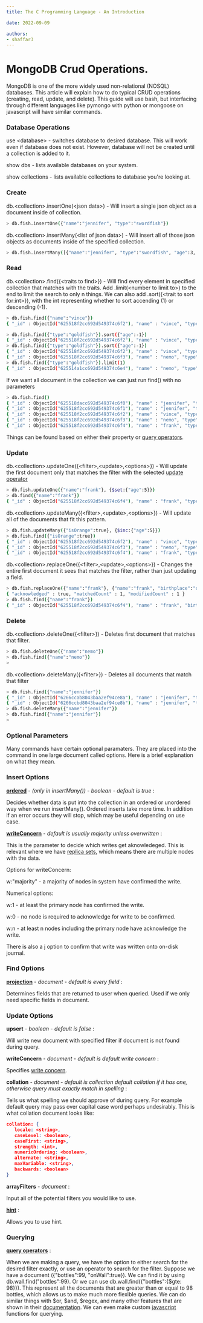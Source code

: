 ```yaml
---
title: The C Programming Language - An Introduction

date: 2022-09-09

authors:
- shaffar3
---
```


# MongoDB Crud Operations.
MongoDB is one of the more widely used non-relational (NOSQL) databases. This article will explain how to do typical CRUD operations (creating, read, update, and delete). This guide will use bash, but interfacing through different languages like pymongo with python or mongoose on javascript will have similar commands.

### Database Operations
use \<database\> - switches database to desired database. This will work even if database does not exist. However, database will not be created until a collection is added to it.  

show dbs - lists available databases on your system.

show collections - lists available collections to database you're looking at.

### Create

db.\<collection\>.insertOne(\<json data\>) - Will insert a single json object as a document inside of collection. 

```bash
> db.fish.insertOne({"name":"jennifer", "type":"swordfish"})
```

db.\<collection\>.insertMany(\<list of json data\>) - Will insert all of those json objects as documents inside of the specified collection. 

```bash
> db.fish.insertMany([{"name":"jennifer", "type":"swordfish", "age":3, "isOrange":false, "traits":["pretty chill", "likes anime and hiking"]}, {"name":"vince", "type":"goldfish", "age":28, "isOrange":true, "birthplace":"Long Beach"}, {"name":"nemo", "type":"goldfish", "age":6, "isOrange":true}, {"name":"frank", "type":"generic petco fish", "age":4, "isOrange":true}])
```

### Read

db.\<collection\>.find({<traits to find\>}) - Will find every element in specified collection that matches with the traits. Add .limit(\<number to limit to\>) to the end to limit the search to only n things. We can also add .sort({\<trait to sort for:int>}), with the int representing whether to sort accending (1) or descending (-1).


```bash
> db.fish.find({"name":"vince"})
{ "_id" : ObjectId("625518f2cc692d549374c6f2"), "name" : "vince", "type" : "goldfish", "age" : 28, "isOrange" : true, "birthplace" : "Long Beach" }

> db.fish.find({"type":"goldfish"}).sort({"age":-1})
{ "_id" : ObjectId("625518f2cc692d549374c6f2"), "name" : "vince", "type" : "goldfish", "age" : 28, "isOrange" : true, "birthplace" : "Long Beach" }
> db.fish.find({"type":"goldfish"}).sort({"age":-1})
{ "_id" : ObjectId("625518f2cc692d549374c6f2"), "name" : "vince", "type" : "goldfish", "age" : 28, "isOrange" : true, "birthplace" : "Long Beach" }
{ "_id" : ObjectId("625518f2cc692d549374c6f3"), "name" : "nemo", "type" : "goldfish", "age" : 6, "isOrange" : true }
> db.fish.find({"type":"goldfish"}).limit(1)
{ "_id" : ObjectId("625514a1cc692d549374c6e4"), "name" : "nemo", "type" : "goldfish", "age" : 6 }
```
If we want all document in the collection we can just run find() with no parameters
```bash
> db.fish.find()
{ "_id" : ObjectId("625518dacc692d549374c6f0"), "name" : "jennifer", "type" : "swordfish" }
{ "_id" : ObjectId("625518f2cc692d549374c6f1"), "name" : "jennifer", "type" : "swordfish", "age" : 3, "isOrange" : false, "traits" : [ "pretty chill", "likes anime and hiking" ] }
{ "_id" : ObjectId("625518f2cc692d549374c6f2"), "name" : "vince", "type" : "goldfish", "age" : 28, "isOrange" : true, "birthplace" : "Long Beach" }
{ "_id" : ObjectId("625518f2cc692d549374c6f3"), "name" : "nemo", "type" : "goldfish", "age" : 6, "isOrange" : true }
{ "_id" : ObjectId("625518f2cc692d549374c6f4"), "name" : "frank", "type" : "generic petco fish", "age" : 4, "isOrange" : true }
```

Things can be found based on either their property or [query operators](https://www.mongodb.com/docs/manual/reference/operator/query/#std-label-query-selectors).

### Update

db.<collection\>.updateOne({<filter\>,\<update\>,\<options\>}) - Will update the first document only that matches the filter with the selected [update operator](https://www.mongodb.com/docs/manual/reference/operator/update/#std-label-update-operators)
```bash
> db.fish.updateOne({"name":"frank"}, {$set:{"age":5}})
> db.find({"name":"frank"})
{ "_id" : ObjectId("625518f2cc692d549374c6f4"), "name" : "frank", "type" : "generic petco fish", "age" : 5, "isOrange" : true }
```
db.<collection\>.updateMany({<filter\>,\<update\>,\<options\>}) - Will update all of the documents that fit this pattern. 
```bash
> db.fish.updateMany({"isOrange":true}, {$inc:{"age":5}})
> db.fish.find({"isOrange":true})
{ "_id" : ObjectId("625518f2cc692d549374c6f2"), "name" : "vince", "type" : "goldfish", "age" : 33, "isOrange" : true, "birthplace" : "Long Beach" }
{ "_id" : ObjectId("625518f2cc692d549374c6f3"), "name" : "nemo", "type" : "goldfish", "age" : 11, "isOrange" : true }
{ "_id" : ObjectId("625518f2cc692d549374c6f4"), "name" : "frank", "type" : "generic petco fish", "age" : 10, "isOrange" : true }
```
db.<collection\>.replaceOne({<filter\>,\<update\>,\<options\>}) - Changes the entire first document it sees that matches the filter, rather than just updating a field. 
```bash
> db.fish.replaceOne({"name":"frank"}, {"name":"frank", "birthplace":"ocean"})
{ "acknowledged" : true, "matchedCount" : 1, "modifiedCount" : 1 }
> db.fish.find({"name":"frank"})
{ "_id" : ObjectId("625518f2cc692d549374c6f4"), "name" : "frank", "birthplace" : "ocean" }
```

### Delete

db.\<collection\>.deleteOne({<filter\>}) - Deletes first document that matches that filter. 

```bash
> db.fish.deleteOne({"name":"nemo"})
> db.fish.find({"name":"nemo"})
>
```
db.\<collection\>.deleteMany({<filter\>}) - Deletes all documents that match that filter
```bash
> db.fish.find({"name":"jennifer"})
{ "_id" : ObjectId("6266ccab8043baa2ef94ce8a"), "name" : "jennifer", "type" : "swordfish" }
{ "_id" : ObjectId("6266ccbd8043baa2ef94ce8b"), "name" : "jennifer", "type" : "swordfish", "age" : 3, "isOrange" : false, "traits" : [ "pretty chill", "likes anime and hiking" ] }
> db.fish.deleteMany({"name":"jennifer"})
> db.fish.find({"name":"jennifer"})
>
```

### Optional Parameters
Many commands have certain optional paramaters. They are placed into the command in one large document called options. Here is a brief explanation on what they mean. 
### Insert Options

**[ordered](https://self-learning-java-tutorial.blogspot.com/2021/06/mongodb-ordered-and-unordered-inserts.html)** - *(only in insertMany())* - *boolean* - *default is true* : 

Decides whether data is put into the collection in an ordered or unordered way when we run insertMany(). Ordered inserts take more time. In addition if an error occurs they will stop, which may be useful depending on use case. 

**[writeConcern](https://www.mongodb.com/docs/manual/reference/write-concern/)** - *default is usually majority unless overwritten* : 

This is the parameter to decide which writes get aknowledeged. This is relevant where we have [replica sets](#replica-sets), which means there are multiple nodes with the data.

Options for writeConcern:

w:"majority" - a majority of nodes in system have confirmed the write.

Numerical options:

w:1 - at least the primary node has confirmed the write.

w:0 - no node is required to acknowledge for write to be confirmed.

w:n - at least n nodes including the primary node have acknowledge the write. 

There is also a [j](https://www.mongodb.com/docs/manual/reference/write-concern/#j-option) option to confirm that write was written onto on-disk journal. 

### Find Options
**[projection](https://www.mongodb.com/docs/manual/reference/method/db.collection.find/#std-label-method-find-projection)** - *document* - *default is every field* :

Determines fields that are returned to user when queried. Used if we only need specific fields in document. 

### Update Options
**upsert** - *boolean* - *default is false* : 

Will write new document with specified filter if document is not found during query.

**writeConcern** - *document* - *default is default write concern* :

Specifies [write concern](https://www.mongodb.com/docs/manual/reference/write-concern/).

**collation** - *document* - *default is collection default collation if it has one, otherwise query must exactly match in spelling* :

Tells us what spelling we should approve of during query. For example default query may pass over capital case word perhaps undesirably. This is what collation document looks like: 
```json
collation: {
   locale: <string>,
   caseLevel: <boolean>,
   caseFirst: <string>,
   strength: <int>,
   numericOrdering: <boolean>,
   alternate: <string>,
   maxVariable: <string>,
   backwards: <boolean>
}
```

**arrayFilters** - *document* :

Input all of the potential filters you would like to use. 

**[hint](https://www.mongodb.com/docs/manual/reference/method/db.collection.updateMany/#std-label-update-many-hint)** :

Allows you to use hint. 

### Querying

**[query operators](https://www.mongodb.com/docs/manual/reference/operator/query/#std-label-query-selectors)** :

When we are making a query, we have the option to either search for the desired filter exactly, or use an operator to search for the filter. Suppose we have a document ({"bottles":99, "onWall":true}). We can find it by using db.wall.find("bottles":99). Or we can use db.wall.find({"bottles":{$gte: 98}}). This represent all the documents that are greater than or equal to 98 bottles, which allows us to make much more flexible queries. We can do similar things with $or, $and, $regex, and many other features that are shown in their [documentation](https://www.mongodb.com/docs/manual/reference/operator/query/#std-label-query-selectors). We can even make custom [javascript](https://www.mongodb.com/docs/manual/reference/operator/query/where/) functions for querying.  